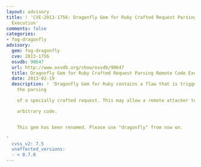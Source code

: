 ```yaml
---
layout: advisory
title: ! 'CVE-2013-1756: Dragonfly Gem for Ruby Crafted Request Parsing Remote Code
  Execution'
comments: false
categories:
- fog-dragonfly
advisory:
  gem: fog-dragonfly
  cve: 2013-1756
  osvdb: 90647
  url: http://www.osvdb.org/show/osvdb/90647
  title: Dragonfly Gem for Ruby Crafted Request Parsing Remote Code Execution
  date: 2013-02-19
  description: ! 'Dragonfly Gem for Ruby contains a flaw that is triggered during
    the parsing

    of a specially crafted request. This may allow a remote attacker to execute

    arbitrary code.


    This gem has been renamed. Please use "dragonfly" from now on.

'
  cvss_v2: 7.5
  unaffected_versions:
  - < 0.7.0
---
```

